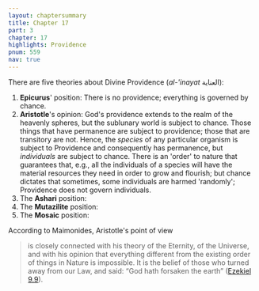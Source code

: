 ```yaml
---
layout: chaptersummary
title: Chapter 17
part: 3
chapter: 17
highlights: Providence
pnum: 559
nav: true
---
```


There are five theories about Divine Providence (_al-'inayat_ العناية):

1. **Epicurus**' position: There is no providence; everything is governed by chance.
2. **Aristotle**'s opinion: God's providence extends to the realm of the heavenly spheres, but the sublunary world is subject to chance. Those things that have permanence are subject to providence; those that are transitory are not. Hence, the _species_ of any particular organism is subject to Providence and consequently has permanence, but _individuals_ are subject to chance. There is an 'order' to nature that guarantees that, e.g., all the individuals of a species will have the material resources they need in order to grow and flourish; but chance dictates that sometimes, some individuals are harmed 'randomly'; Providence does not govern individuals. 
3. The **Ashari** position:
4. The **Mutazilite** position:
5. The **Mosaic** position:

According to Maimonides, Aristotle's point of view 
> is closely connected with his theory of the Eternity, of the Universe, and with his opinion that everything different from the existing order of things in Nature is impossible. It is the belief of those who turned away from our Law, and said: “God hath forsaken the earth” ([Ezekiel 9.9](https://www.sefaria.org/Ezekiel.9.9)).
